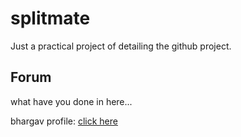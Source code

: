 # splitmate

Just a practical project of detailing the github project.

## Forum

what have you done in here...

bhargav profile: [click here](https://github.com/bhargav3812)
